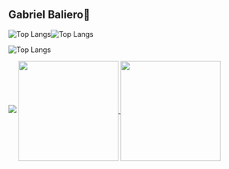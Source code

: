 ## Gabriel Baliero👋

![Top Langs](https://github-readme-stats.vercel.app/api/top-langs/?username=GabBaliero&hide_progress=true)![Top Langs](https://github-readme-stats.vercel.app/api/top-langs/?username=GabBaliero&hide_progress=true)

![Top Langs](https://github-readme-stats.vercel.app/api/top-langs/?username=GabBaliero&exclude_repo=github-readme-stats,GabBaliero.github.io)

<picture>
  <source
    srcset="https://github-readme-stats.vercel.app/api?username=GabBaliero&show_icons=true&theme=dark&locale=pt-br"
    media="(prefers-color-scheme: dark)"
  />
  <source
    srcset="https://github-readme-stats.vercel.app/api?username=GabBaliero&show_icons=true&locale=pt-br"
    media="(prefers-color-scheme: light), (prefers-color-scheme: no-preference)"
  />
  <img src="https://github-readme-stats.vercel.app/api?username=GabBaliero&show_icons=true&locale=pt-br" />
</picture>

<a href="https://github.com/anuraghazra/github-readme-stats">
  <img height=200 align="center" src="https://github-readme-stats.vercel.app/api?username=anuraghazra" />
</a>
<a href="https://github.com/anuraghazra/convoychat">
  <img height=200 align="center" src="https://github-readme-stats.vercel.app/api/top-langs?username=anuraghazra&layout=compact&langs_count=8&card_width=320" />
</a>
